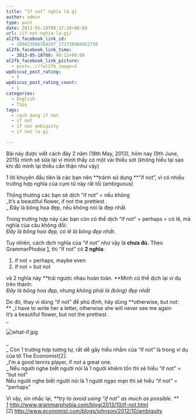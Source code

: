 ```yaml
---
title: “If not” nghĩa là gì
author: admin
type: post
date: 2013-05-18T08:37:28+00:00
url: /if-not-nghia-la-gi/
al2fb_facebook_link_id:
  - 100423586784297_173738969452758
al2fb_facebook_link_time:
  - 2013-05-18T08: 40:12+00:00
al2fb_facebook_link_picture:
  - post=..//?al2fb_image=1
wpdiscuz_post_rating:
  - 5
wpdiscuz_post_rating_count:
  - 1
categories:
  - English
  - Tips
tags:
  - cach dung if not
  - if not
  - if not ambiguity
  - if not la gi

---
```

Bài này được viết cách đây 2 năm (18th May, 2013), hôm nay (9th June, 2015) mình sẽ sửa lại vì mình thấy có một vài thiếu sót (không hiểu tại sao khi đó mình lại thiếu cẩn thận như vậy)

1 lời khuyên đầu tiên là các bạn nên **tránh sử dụng **&#8220;if not&#8221;, vì có nhiều trường hợp nghĩa của cụm từ này rất tối (ambiguous)

Thông thường các bạn sẽ dịch &#8220;if not&#8221; = nếu không  
_It&#8217;s a beautiful flower, if not the prettiest .  
_ Đây là bông hoa đẹp, nếu không nói là đẹp nhất

Trong trường hợp này các bạn còn có thể dịch &#8220;if not&#8221; = perhaps = có lẽ, mà nghĩa của câu không đổi:  
_Đây là bông họa đẹp, có lẽ là bông đẹp nhất._

Tuy nhiên, cách dịch nghĩa của &#8220;if not&#8221; như vậy là **chưa đủ.** Theo GrammarPhobia [1], thì &#8220;if not&#8221; có **2 nghĩa**:  
1. if not = perhaps, maybe even  
2. if not = but not

và 2 nghĩa này **trái ngược nhau hoàn toàn. **Mình có thể dịch lại ví dụ trên thành:  
_Đây là bông hoa đẹp, nhưng không phải là (bông) đẹp nhất_

Do đó, thay vì dùng &#8220;if not&#8221; để phủ định, hãy dùng **otherwise, but not:  
** _I have to write her a letter, otherwise she will never see me again  
It&#8217;s a beautiful flower, but not the prettiest .  
_ 


![what-if.jpg](/wp-content/uploads/2013/05/what-if.jpg)


_  
_ Còn 1 trường hợp tương tự, rất dễ gây hiểu nhầm của &#8220;if not&#8221; là trong ví dụ của tờ The Economist[2]:  
_I&#8217;m a good tennis player, if not a great one.  
_ Nếu người nghe biết người nói là 1 người khiêm tốn thì sẽ hiểu &#8220;if not&#8221; = &#8220;but not&#8221;  
Nếu người nghe biết người nói là 1 người ngạo mạn thì sẽ hiểu &#8220;if not&#8221; = &#8220;perhaps&#8221;

Vì vậy, xin nhắc lại, _**try to avoid using &#8220;if not&#8221; as much as possible. **_  
[1] <a href="http: //www.grammarphobia.com/blog/2013/10/if-not.html" target="_blank">http://www.grammarphobia.com/blog/2013/10/if-not.html</a>  
[2] <a href="http: //www.economist.com/blogs/johnson/2012/10/ambiguity" target="_blank">http://www.economist.com/blogs/johnson/2012/10/ambiguity</a>

 [1]: ../wp-content/uploads/2013/05/what-if.jpg

